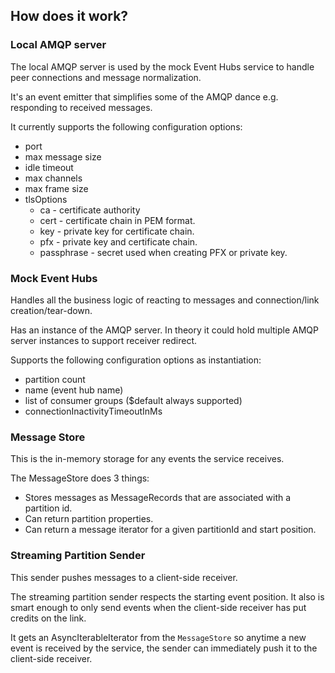 ## How does it work?

### Local AMQP server

The local AMQP server is used by the mock Event Hubs service
to handle peer connections and message normalization.

It's an event emitter that simplifies some of the AMQP dance e.g. responding to received messages.

It currently supports the following configuration options:

- port
- max message size
- idle timeout
- max channels
- max frame size
- tlsOptions
  - ca - certificate authority
  - cert - certificate chain in PEM format.
  - key - private key for certificate chain.
  - pfx - private key and certificate chain.
  - passphrase - secret used when creating PFX or private key.

### Mock Event Hubs

Handles all the business logic of reacting to messages and connection/link creation/tear-down.

Has an instance of the AMQP server.
In theory it could hold multiple AMQP server instances to support receiver redirect.

Supports the following configuration options as instantiation:

- partition count
- name (event hub name)
- list of consumer groups (\$default always supported)
- connectionInactivityTimeoutInMs

### Message Store

This is the in-memory storage for any events the service receives.

The MessageStore does 3 things:

- Stores messages as MessageRecords that are associated with a partition id.
- Can return partition properties.
- Can return a message iterator for a given partitionId and start position.

### Streaming Partition Sender

This sender pushes messages to a client-side receiver.

The streaming partition sender respects the starting event position.
It also is smart enough to only send events when the client-side receiver
has put credits on the link.

It gets an AsyncIterableIterator from the `MessageStore` so anytime a new
event is received by the service, the sender can immediately push it to
the client-side receiver.